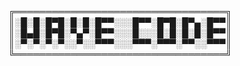 ╔══════════════════════════════════╗
║░█░█░█▀█░█░█░█▀▀░░░█▀▀░█▀█░█▀▄░█▀▀║
║░█▄█░█▀█░▀▄▀░█▀▀░░░█░░░█░█░█░█░█▀▀║
║░▀░▀░▀░▀░░▀░░▀▀▀░░░▀▀▀░▀▀▀░▀▀░░▀▀▀║
╚══════════════════════════════════╝
